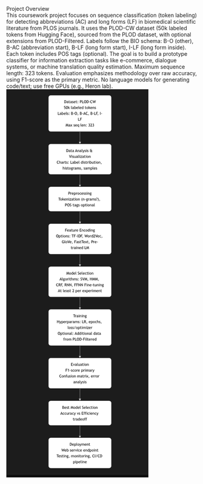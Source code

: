 
Project Overview<br>
This coursework project focuses on sequence classification (token labeling) for detecting abbreviations (AC) and long forms (LF) in biomedical scientific literature 
from PLOS journals. It uses the PLOD-CW dataset (50k labeled tokens from Hugging Face), sourced from the PLOD dataset, with optional extensions from PLOD-Filtered.
Labels follow the BIO schema: B-O (other), B-AC (abbreviation start), B-LF (long form start), I-LF (long form inside). Each token includes POS tags (optional).
The goal is to build a prototype classifier for information extraction tasks like e-commerce, dialogue systems, or machine translation quality estimation.
Maximum sequence length: 323 tokens. Evaluation emphasizes methodology over raw accuracy, using F1-score as the primary metric.
No language models for generating code/text; use free GPUs (e.g., Heron lab).
![Training Strategy](https://github.com/alishaheb/Sequence-classification-LLM/blob/91fd1390840d0690d67bf65cd037dfc978eb839f/schema.png)
